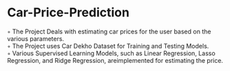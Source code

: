 # Car-Price-Prediction

◦ The Project Deals with estimating car prices for the user based on the various parameters.
<br>
◦ The Project uses Car Dekho Dataset for Training and Testing Models.
<br>
◦ Various Supervised Learning Models, such as Linear Regression, Lasso Regression, and Ridge Regression, areimplemented for estimating the price.
